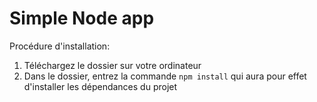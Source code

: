 # Simple Node app

Procédure d'installation:
1) Téléchargez le dossier sur votre ordinateur
2) Dans le dossier, entrez la commande `npm install` qui aura pour effet d'installer les dépendances du projet

